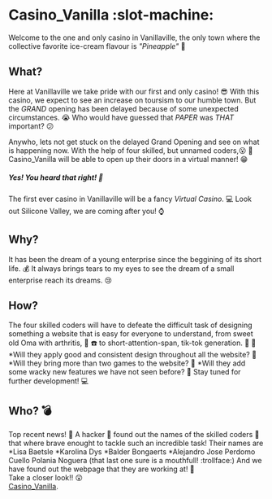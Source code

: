 # Casino_Vanilla :slot-machine:

Welcome to the one and only casino in Vanillaville, the only town where the collective favorite ice-cream flavour is _"Pineapple"_ :pineapple:


## What?

Here at Vanillaville we take pride with our first and only casino! :sunglasses: With this casino, we expect to see an increase on toursism to our humble town. But the _GRAND_ opening has been delayed because of some unexpected circumstances. :sob: Who would have guessed that *PAPER* was *THAT* important? :confused:

Anywho, lets not get stuck on the delayed Grand Opening and see on what is happening now. With the help of four skilled, but unnamed coders,:open_mouth: :busts_in_silhouette:  Casino_Vanilla will be able to open up their doors in a virtual manner! :grin:
##### Yes! You heard that right! :tada:
The first ever casino in Vanillaville will be a fancy _Virtual Casino_. :computer: Look out Silicone Valley, we are coming after you! :watch:

## Why?

It has been the dream of a young enterprise since the beggining of its short life. :moneybag: It always brings tears to my eyes to see the dream of a small enterprise reach its dreams. :cry:

## How?

The four skilled coders will have to defeate the difficult task of designing something a website that is easy for everyone to understand, from sweet old Oma with arthritis, :older_woman: :phone: to short-attention-span, tik-tok generation. :baby: :iphone:
*Will they apply good and consistent design throughout all the website? :see_no_evil:
*Will they bring more than two games to the website? :hear_no_evil:
*Will they add some wacky new features we have not seen before? :speak_no_evil:
Stay tuned for further development! :computer:

## Who? :bomb:

Top recent news! :mega: A hacker :cop: found out the names of the skilled coders :busts_in_silhouette: that where brave enought to tackle such an incredible task! Their names are
*Lisa Baetsle
*Karolina Dys
*Balder Bongaerts
*Alejandro Jose Perdomo Cuello Polania Noguera (that last one sure is a mouthfull! :trollface:)
And we have found out the webpage that they are working at! :muscle: <br>
Take a closer look!! :astonished: <br>
[Casino_Vanilla](https://balderb.github.io/Casino_Vanilla/index.html). 
